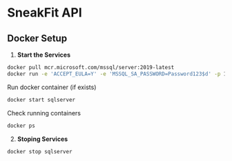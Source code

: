 # SneakFit API

## Docker Setup

1. **Start the Services**

```bash
docker pull mcr.microsoft.com/mssql/server:2019-latest
docker run -e 'ACCEPT_EULA=Y' -e 'MSSQL_SA_PASSWORD=Password123$d' -p 1433:1433 -d --name sqlserver mcr.microsoft.com/mssql/server:2019-latest
```

Run docker container (if exists)

```bash
docker start sqlserver
```

Check running containers

```bash
docker ps
```

2. **Stoping Services**

```bash
docker stop sqlserver
```